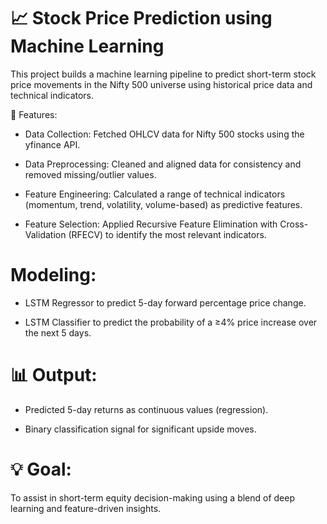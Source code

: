 # 📈 Stock Price Prediction using Machine Learning
This project builds a machine learning pipeline to predict short-term stock price movements in the Nifty 500 universe using historical price data and technical indicators.

🔧 Features:
- Data Collection: Fetched OHLCV data for Nifty 500 stocks using the yfinance API.

- Data Preprocessing: Cleaned and aligned data for consistency and removed missing/outlier values.

- Feature Engineering: Calculated a range of technical indicators (momentum, trend, volatility, volume-based) as predictive features.

- Feature Selection: Applied Recursive Feature Elimination with Cross-Validation (RFECV) to identify the most relevant indicators.

# Modeling:

- LSTM Regressor to predict 5-day forward percentage price change.

- LSTM Classifier to predict the probability of a ≥4% price increase over the next 5 days.

# 📊 Output:
- Predicted 5-day returns as continuous values (regression).

- Binary classification signal for significant upside moves.

# 💡 Goal:
To assist in short-term equity decision-making using a blend of deep learning and feature-driven insights.
